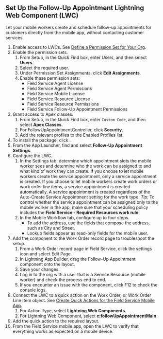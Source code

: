 ## Set Up the Follow-Up Appointment Lightning Web Component (LWC)
Let your mobile workers create and schedule follow-up appointments for customers directly from the mobile app, without contacting customer services.

1. Enable access to LWCs. See [Define a Permission Set for Your Org](https://developer.salesforce.com/docs/atlas.en-us.mobile_offline.meta/mobile_offline/quickstart_lwc_action_org_setup.htm#quickstart_lwc_action_org_setup_create_permset).
2. Enable the permission sets.
	1. From Setup, in the Quick Find box, enter Users, and then select **Users**.
	2. Select the required user.
	3. Under Permission Set Assignments, click **Edit Assignments**.
	4. Enable these permission sets:
		- Field Service Agent License
		- Field Service Agent Permissions
		- Field Service Mobile License
		- Field Service Resource License
		- Field Service Resource Permissions
		- Field Service Follow-Up Appointment Permissions
3. Grant access to Apex classes.
	1. From Setup, in the Quick Find box, enter `Custom Code`, and then select **Apex Classes**.
	2. For FollowUpAppointmentController, click **Security**.
	3. Add the relevant profiles to the Enabled Profiles list.
4. To install the package, click <add URL>.
5. From the App Launcher, find and select **Follow-Up Appointment Settings**.
6. Configure the LWC.
	1. In the Settings tab, determine which appointment slots the mobile worker sees and determine who the work can be assigned to and what kind of work they can create.
If you choose to let mobile workers create the service appointment, only a service appointment is created. If you choose to let mobile workers create work orders or work order line items, a service appointment is created automatically. A service appointment is created regardless of the Auto-Create Service Appointment setting for the work type.
*Tip:* To control whether the service appointment can be assigned only to the mobile worker in the app, make sure that your scheduling policy includes the **Field Service - Required Resources work rule**.
	2. In the Mobile Workflow tab, configure up to four steps. 
		- To add the address, use the fields that compose the address, such as City and Street.
		- Lookup fields appear as read-only fields for the mobile user.
7. Add the component to the Work Order record page to troubleshoot the setup.
	1. From a Work Order record page in Field Service, click the settings icon and select Edit Page.
	2. In Lightning App Builder, drag the Follow-Up Appointment component onto the layout.
	3. Save your changes.
	4. Log in to the org with a user that is a Service Resource (mobile worker) and check the process end to end.
	5. If you encounter an issue with the component, click F12 to check the console logs.
8. Connect the LWC to a quick action on the Work Order, or Work Order Line Item object. See [Create Quick Actions for the Field Service Mobile App](https://help.salesforce.com/s/articleView?id=sf.mfs_quick_actions.htm&type=5).
	1. For Action Type, select **Lightning Web Components**.
	2. For Lightning Web Component, select **c:followUpAppointmentMain**.
9. Add the quick action to the required layout.
10. From the Field Service mobile app, open the LWC to verify that everything works as expected on a mobile device.
